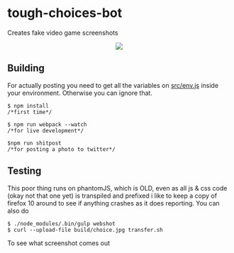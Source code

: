 # tough-choices-bot
Creates fake video game screenshots

<div align="center"><img src="https://pbs.twimg.com/media/C4kTNIgVMAE0SMp.jpg:orig" /></div>

## Building
For actually posting you need to get all the variables on [src/env.js](https://github.com/walaura/tough-choices-bot/blob/master/src/env.js) inside your environment. Otherwise you can ignore that.

    $ npm install
    /*first time*/
    
    $ npm run webpack --watch
    /*for live development*/
    
    $npm run shitpost
    /*for posting a photo to twitter*/
    

## Testing
This poor thing runs on phantomJS, which is OLD, even as all js & css code (okay not that one yet) is transpiled and prefixed i like to keep a copy of firefox 10 around to see if anything crashes as it does reporting. You can also do

    $ ./node_modules/.bin/gulp webshot
    $ curl --upload-file build/choice.jpg transfer.sh
    
To see what screenshot comes out

